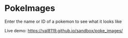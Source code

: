 # PokeImages
Enter the name or ID of a pokemon to see what it looks like

Live demo: https://val8119.github.io/sandbox/poke_images/
